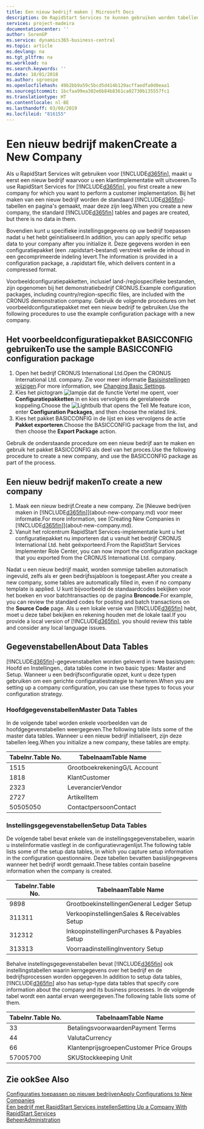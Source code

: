 ```yaml
---
title: Een nieuw bedrijf maken | Microsoft Docs
description: Om RapidStart Services te kunnen gebruiken worden tabellen en pagina's gemaakt, maar ze bevatten geen gegevens.
services: project-madeira
documentationcenter: ''
author: SorenGP
ms.service: dynamics365-business-central
ms.topic: article
ms.devlang: na
ms.tgt_pltfrm: na
ms.workload: na
ms.search.keywords: ''
ms.date: 10/01/2018
ms.author: sgroespe
ms.openlocfilehash: 49b2bb9a59c5bcd5d414b129acffaedfa0d0eaa1
ms.sourcegitcommit: 1bcfaa99ea302e6b84b8361ca02730b135557fc1
ms.translationtype: HT
ms.contentlocale: nl-BE
ms.lasthandoff: 03/08/2019
ms.locfileid: "816155"
---
```

# <a name="create-a-new-company"></a><span data-ttu-id="c58e0-103">Een nieuw bedrijf maken</span><span class="sxs-lookup"><span data-stu-id="c58e0-103">Create a New Company</span></span>
<span data-ttu-id="c58e0-104">Als u RapidStart Services wilt gebruiken voor [!INCLUDE[d365fin](includes/d365fin_md.md)], maakt u eerst een nieuw bedrijf waarvoor u een klantimplementatie wilt uitvoeren.</span><span class="sxs-lookup"><span data-stu-id="c58e0-104">To use RapidStart Services for [!INCLUDE[d365fin](includes/d365fin_md.md)], you first create a new company for which you want to perform a customer implementation.</span></span> <span data-ttu-id="c58e0-105">Bij het maken van een nieuw bedrijf worden de standaard [!INCLUDE[d365fin](includes/d365fin_md.md)]-tabellen en pagina's gemaakt, maar deze zijn leeg.</span><span class="sxs-lookup"><span data-stu-id="c58e0-105">When you create a new company, the standard [!INCLUDE[d365fin](includes/d365fin_md.md)] tables and pages are created, but there is no data in them.</span></span>

<span data-ttu-id="c58e0-106">Bovendien kunt u specifieke instellingsgegevens op uw bedrijf toepassen nadat u het hebt geïnitialiseerd.</span><span class="sxs-lookup"><span data-stu-id="c58e0-106">In addition, you can apply specific setup data to your company after you initialize it.</span></span> <span data-ttu-id="c58e0-107">Deze gegevens worden in een configuratiepakket (een .rapidstart-bestand) verstrekt welke de inhoud in een gecomprimeerde indeling levert.</span><span class="sxs-lookup"><span data-stu-id="c58e0-107">The information is provided in a configuration package, a .rapidstart file, which delivers content in a compressed format.</span></span>  

<span data-ttu-id="c58e0-108">Voorbeeldconfiguratiepakketten, inclusief land-/regiospecifieke bestanden, zijn opgenomen bij het demonstratiebedrijf CRONUS.</span><span class="sxs-lookup"><span data-stu-id="c58e0-108">Example configuration packages, including country/region-specific files, are included with the CRONUS demonstration company.</span></span> <span data-ttu-id="c58e0-109">Gebruik de volgende procedures om het voorbeeldconfiguratiepakket met een nieuw bedrijf te gebruiken.</span><span class="sxs-lookup"><span data-stu-id="c58e0-109">Use the following procedures to use the example configuration package with a new company.</span></span>  

## <a name="to-use-the-sample-basicconfig-configuration-package"></a><span data-ttu-id="c58e0-110">Het voorbeeldconfiguratiepakket BASICCONFIG gebruiken</span><span class="sxs-lookup"><span data-stu-id="c58e0-110">To use the sample BASICCONFIG configuration package</span></span>  
1. <span data-ttu-id="c58e0-111">Open het bedrijf CRONUS International Ltd.</span><span class="sxs-lookup"><span data-stu-id="c58e0-111">Open the CRONUS International Ltd. company.</span></span> <span data-ttu-id="c58e0-112">Zie voor meer informatie [Basisinstellingen wijzigen](ui-change-basic-settings.md).</span><span class="sxs-lookup"><span data-stu-id="c58e0-112">For more information, see [Changing Basic Settings](ui-change-basic-settings.md).</span></span>
2. <span data-ttu-id="c58e0-113">Kies het pictogram ![lampje dat de functie Vertel me opent](media/ui-search/search_small.png "Vertel me wat u wilt doen"), voer **Configuratiepakketten** in en kies vervolgens de gerelateerde koppeling.</span><span class="sxs-lookup"><span data-stu-id="c58e0-113">Choose the ![Lightbulb that opens the Tell Me feature](media/ui-search/search_small.png "Tell me what you want to do") icon, enter **Configuration Packages**, and then choose the related link.</span></span>  
3. <span data-ttu-id="c58e0-114">Kies het pakket BASICCONFIG in de lijst en kies vervolgens de actie **Pakket exporteren**.</span><span class="sxs-lookup"><span data-stu-id="c58e0-114">Choose the BASICCONFIG package from the list, and then choose the **Export Package** action.</span></span>  

<span data-ttu-id="c58e0-115">Gebruik de onderstaande procedure om een nieuw bedrijf aan te maken en gebruik het pakket BASICCONFIG als deel van het proces.</span><span class="sxs-lookup"><span data-stu-id="c58e0-115">Use the following procedure to create a new company, and use the BASICCONFIG package as part of the process.</span></span>  

## <a name="to-create-a-new-company"></a><span data-ttu-id="c58e0-116">Een nieuw bedrijf maken</span><span class="sxs-lookup"><span data-stu-id="c58e0-116">To create a new company</span></span>  
1. <span data-ttu-id="c58e0-117">Maak een nieuw bedrijf.</span><span class="sxs-lookup"><span data-stu-id="c58e0-117">Create a new company.</span></span> <span data-ttu-id="c58e0-118">Zie [Nieuwe bedrijven maken in [!INCLUDE[d365fin](includes/d365fin_md.md)]](about-new-company.md) voor meer informatie.</span><span class="sxs-lookup"><span data-stu-id="c58e0-118">For more information, see [Creating New Companies in [!INCLUDE[d365fin](includes/d365fin_md.md)]](about-new-company.md).</span></span>
2. <span data-ttu-id="c58e0-119">Vanuit het rolcentrum RapidStart Services-implementatie kunt u het configuratiepakket nu importeren dat u vanuit het bedrijf CRONUS International Ltd. hebt geëxporteerd.</span><span class="sxs-lookup"><span data-stu-id="c58e0-119">From the RapidStart Services Implementer Role Center, you can now import the configuration package that you exported from the CRONUS International Ltd. company.</span></span>

<span data-ttu-id="c58e0-120">Nadat u een nieuw bedrijf maakt, worden sommige tabellen automatisch ingevuld, zelfs als er geen bedrijfssjabloon is toegepast.</span><span class="sxs-lookup"><span data-stu-id="c58e0-120">After you create a new company, some tables are automatically filled in, even if no company template is applied.</span></span> <span data-ttu-id="c58e0-121">U kunt bijvoorbeeld de standaardcodes bekijken voor het boeken en voor batchtransacties op de pagina **Broncode**.</span><span class="sxs-lookup"><span data-stu-id="c58e0-121">For example, you can review the standard codes for posting and batch transactions on the **Source Code** page.</span></span> <span data-ttu-id="c58e0-122">Als u een lokale versie van [!INCLUDE[d365fin](includes/d365fin_md.md)] hebt, moet u deze tabel bekijken en rekening houden met de lokale taal.</span><span class="sxs-lookup"><span data-stu-id="c58e0-122">If you provide a local version of [!INCLUDE[d365fin](includes/d365fin_md.md)], you should review this table and consider any local language issues.</span></span>

## <a name="about-data-tables"></a><span data-ttu-id="c58e0-123">Gegevenstabellen</span><span class="sxs-lookup"><span data-stu-id="c58e0-123">About Data Tables</span></span>
[!INCLUDE[d365fin](includes/d365fin_md.md)]<span data-ttu-id="c58e0-124">-gegevenstabellen worden geleverd in twee basistypen: Hoofd en Instellingen.</span><span class="sxs-lookup"><span data-stu-id="c58e0-124">, data tables come in two basic types: Master and Setup.</span></span> <span data-ttu-id="c58e0-125">Wanneer u een bedrijfsconfiguratie opzet, kunt u deze typen gebruiken om een gerichte configuratiestrategie te hanteren.</span><span class="sxs-lookup"><span data-stu-id="c58e0-125">When you are setting up a company configuration, you can use these types to focus your configuration strategy.</span></span>  

### <a name="master-data-tables"></a><span data-ttu-id="c58e0-126">Hoofdgegevenstabellen</span><span class="sxs-lookup"><span data-stu-id="c58e0-126">Master Data Tables</span></span>  
<span data-ttu-id="c58e0-127">In de volgende tabel worden enkele voorbeelden van de hoofdgegevenstabellen weergegeven.</span><span class="sxs-lookup"><span data-stu-id="c58e0-127">The following table lists some of the master data tables.</span></span> <span data-ttu-id="c58e0-128">Wanneer u een nieuw bedrijf initialiseert, zijn deze tabellen leeg.</span><span class="sxs-lookup"><span data-stu-id="c58e0-128">When you initialize a new company, these tables are empty.</span></span>  

|<span data-ttu-id="c58e0-129">Tabelnr.</span><span class="sxs-lookup"><span data-stu-id="c58e0-129">Table No.</span></span>|<span data-ttu-id="c58e0-130">Tabelnaam</span><span class="sxs-lookup"><span data-stu-id="c58e0-130">Table Name</span></span>|  
|-------------------|--------------------|  
|<span data-ttu-id="c58e0-131">15</span><span class="sxs-lookup"><span data-stu-id="c58e0-131">15</span></span>|<span data-ttu-id="c58e0-132">Grootboekrekening</span><span class="sxs-lookup"><span data-stu-id="c58e0-132">G/L Account</span></span>|  
|<span data-ttu-id="c58e0-133">18</span><span class="sxs-lookup"><span data-stu-id="c58e0-133">18</span></span>|<span data-ttu-id="c58e0-134">Klant</span><span class="sxs-lookup"><span data-stu-id="c58e0-134">Customer</span></span>|  
|<span data-ttu-id="c58e0-135">23</span><span class="sxs-lookup"><span data-stu-id="c58e0-135">23</span></span>|<span data-ttu-id="c58e0-136">Leverancier</span><span class="sxs-lookup"><span data-stu-id="c58e0-136">Vendor</span></span>|  
|<span data-ttu-id="c58e0-137">27</span><span class="sxs-lookup"><span data-stu-id="c58e0-137">27</span></span>|<span data-ttu-id="c58e0-138">Artikel</span><span class="sxs-lookup"><span data-stu-id="c58e0-138">Item</span></span>|  
|<span data-ttu-id="c58e0-139">5050</span><span class="sxs-lookup"><span data-stu-id="c58e0-139">5050</span></span>|<span data-ttu-id="c58e0-140">Contactpersoon</span><span class="sxs-lookup"><span data-stu-id="c58e0-140">Contact</span></span>|  

### <a name="setup-data-tables"></a><span data-ttu-id="c58e0-141">Instellingsgegevenstabellen</span><span class="sxs-lookup"><span data-stu-id="c58e0-141">Setup Data Tables</span></span>  
<span data-ttu-id="c58e0-142">De volgende tabel bevat enkele van de instellingsgegevenstabellen, waarin u instelinformatie vastlegt in de configuratievragenlijst.</span><span class="sxs-lookup"><span data-stu-id="c58e0-142">The following table lists some of the setup data tables, in which you capture setup information in the configuration questionnaire.</span></span> <span data-ttu-id="c58e0-143">Deze tabellen bevatten basislijngegevens wanneer het bedrijf wordt gemaakt.</span><span class="sxs-lookup"><span data-stu-id="c58e0-143">These tables contain baseline information when the company is created.</span></span>  

|<span data-ttu-id="c58e0-144">Tabelnr.</span><span class="sxs-lookup"><span data-stu-id="c58e0-144">Table No.</span></span>|<span data-ttu-id="c58e0-145">Tabelnaam</span><span class="sxs-lookup"><span data-stu-id="c58e0-145">Table Name</span></span>|  
|-------------------|--------------------|  
|<span data-ttu-id="c58e0-146">98</span><span class="sxs-lookup"><span data-stu-id="c58e0-146">98</span></span>|<span data-ttu-id="c58e0-147">Grootboekinstellingen</span><span class="sxs-lookup"><span data-stu-id="c58e0-147">General Ledger Setup</span></span>|  
|<span data-ttu-id="c58e0-148">311</span><span class="sxs-lookup"><span data-stu-id="c58e0-148">311</span></span>|<span data-ttu-id="c58e0-149">Verkoopinstellingen</span><span class="sxs-lookup"><span data-stu-id="c58e0-149">Sales & Receivables Setup</span></span>|  
|<span data-ttu-id="c58e0-150">312</span><span class="sxs-lookup"><span data-stu-id="c58e0-150">312</span></span>|<span data-ttu-id="c58e0-151">Inkoopinstellingen</span><span class="sxs-lookup"><span data-stu-id="c58e0-151">Purchases & Payables Setup</span></span>|  
|<span data-ttu-id="c58e0-152">313</span><span class="sxs-lookup"><span data-stu-id="c58e0-152">313</span></span>|<span data-ttu-id="c58e0-153">Voorraadinstelling</span><span class="sxs-lookup"><span data-stu-id="c58e0-153">Inventory Setup</span></span>|  

<span data-ttu-id="c58e0-154">Behalve instellingsgegevenstabellen bevat [!INCLUDE[d365fin](includes/d365fin_md.md)] ook instellingstabellen waarin kerngegevens over het bedrijf en de bedrijfsprocessen worden opgegeven.</span><span class="sxs-lookup"><span data-stu-id="c58e0-154">In addition to setup data tables, [!INCLUDE[d365fin](includes/d365fin_md.md)] also has setup-type data tables that specify core information about the company and its business processes.</span></span> <span data-ttu-id="c58e0-155">In de volgende tabel wordt een aantal ervan weergegeven.</span><span class="sxs-lookup"><span data-stu-id="c58e0-155">The following table lists some of them.</span></span>  

|<span data-ttu-id="c58e0-156">Tabelnr.</span><span class="sxs-lookup"><span data-stu-id="c58e0-156">Table No.</span></span>|<span data-ttu-id="c58e0-157">Tabelnaam</span><span class="sxs-lookup"><span data-stu-id="c58e0-157">Table Name</span></span>|  
|-------------------|--------------------|  
|<span data-ttu-id="c58e0-158">3</span><span class="sxs-lookup"><span data-stu-id="c58e0-158">3</span></span>|<span data-ttu-id="c58e0-159">Betalingsvoorwaarden</span><span class="sxs-lookup"><span data-stu-id="c58e0-159">Payment Terms</span></span>|  
|<span data-ttu-id="c58e0-160">4</span><span class="sxs-lookup"><span data-stu-id="c58e0-160">4</span></span>|<span data-ttu-id="c58e0-161">Valuta</span><span class="sxs-lookup"><span data-stu-id="c58e0-161">Currency</span></span>|  
|<span data-ttu-id="c58e0-162">6</span><span class="sxs-lookup"><span data-stu-id="c58e0-162">6</span></span>|<span data-ttu-id="c58e0-163">Klantenprijsgroepen</span><span class="sxs-lookup"><span data-stu-id="c58e0-163">Customer Price Groups</span></span>|  
|<span data-ttu-id="c58e0-164">5700</span><span class="sxs-lookup"><span data-stu-id="c58e0-164">5700</span></span>|<span data-ttu-id="c58e0-165">SKU</span><span class="sxs-lookup"><span data-stu-id="c58e0-165">Stockkeeping Unit</span></span>|

  

## <a name="see-also"></a><span data-ttu-id="c58e0-166">Zie ook</span><span class="sxs-lookup"><span data-stu-id="c58e0-166">See Also</span></span>  
[<span data-ttu-id="c58e0-167">Configuraties toepassen op nieuwe bedrijven</span><span class="sxs-lookup"><span data-stu-id="c58e0-167">Apply Configurations to New Companies</span></span>](admin-apply-configuration-to-new-companies.md)  
[<span data-ttu-id="c58e0-168">Een bedrijf met RapidStart Services instellen</span><span class="sxs-lookup"><span data-stu-id="c58e0-168">Setting Up a Company With RapidStart Services</span></span>](admin-set-up-a-company-with-rapidstart.md)  
[<span data-ttu-id="c58e0-169">Beheer</span><span class="sxs-lookup"><span data-stu-id="c58e0-169">Administration</span></span>](admin-setup-and-administration.md)
